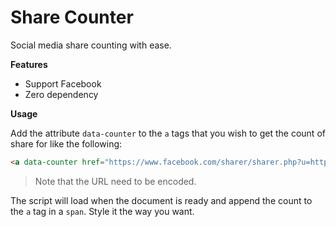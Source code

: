# Share Counter
Social media share counting with ease.

**Features**

* Support Facebook
* Zero dependency

**Usage**

Add the attribute `data-counter` to the `a` tags that you wish to get the count of share for like the following:

```html
<a data-counter href="https://www.facebook.com/sharer/sharer.php?u=https%3A%2F%2Fgithub.com%2F" target="_blank">Share on Facebook</a>
```

>  Note that the URL need to be encoded.

The script will load when the document is ready and append the count to the `a` tag in a `span`. Style it the way you want.